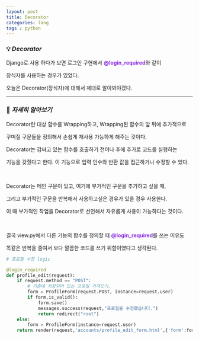 ```yaml
---
layout: post
title: Decorator
categories: lang
tags : python
---
```


### 💡 ***Decorator***

Django로 사용 하다가 보면 로그인 구현에서 <span style="color:#8A2BE2">**@login_required**</span>와 같이

장식자를 사용하는 경우가 있었다. 

오늘은 Decorator(장식자)에 대해서 제대로 알아봐야겠다.

---

### 🔎 ***자세히 알아보기***

Decorator란 대상 함수를 Wrapping하고, Wrapping된 함수의 앞 뒤에 추가적으로

꾸며질 구문들을 정의해서 손쉽게 재사용 가능하게 해주는 것이다.

Decorator는 감싸고 있는 함수를 호출하기 전이나 후에 추가로 코드를 실행하는

기능을 갖췄다고 한다. 이 기능으로 입력 인수와 반환 값을 접근하거나 수정할 수 있다. 

<br>

Decorator는 메인 구문이 있고, 여기에 부가적인 구문을 추가하고 싶을 때,

그리고 부가적인 구문을 반복해서 사용하고싶은 경우가 있을 경우 사용한다.

이 때 부가적인 작업을 Decorator로 선언해서 자유롭게 사용이 가능하다는 것이다.

<br>

결국 view.py에서 다른 기능의 함수를 정의할 때 <span style="color:#8A2BE2">**@login_required**</span>를 쓰는 이유도

똑같은 반복을 줄여서 보다 깔끔한 코드를 쓰기 위함이였다고 생각된다.

```python
# 프로필 수정 logic

@login_required
def profile_edit(request):
    if request.method == "POST":    
        # 기존에 저장되어 있는 프로필 가져오기.
        form = ProfileForm(request.POST, instance=request.user)
        if form.is_valid():
            form.save()
            messages.success(request,"프로필을 수정했습니다.")
            return redirect("root")
    else:
        form = ProfileForm(instance=request.user)
    return render(request,'accounts/profile_edit_form.html',{'form':form})
```